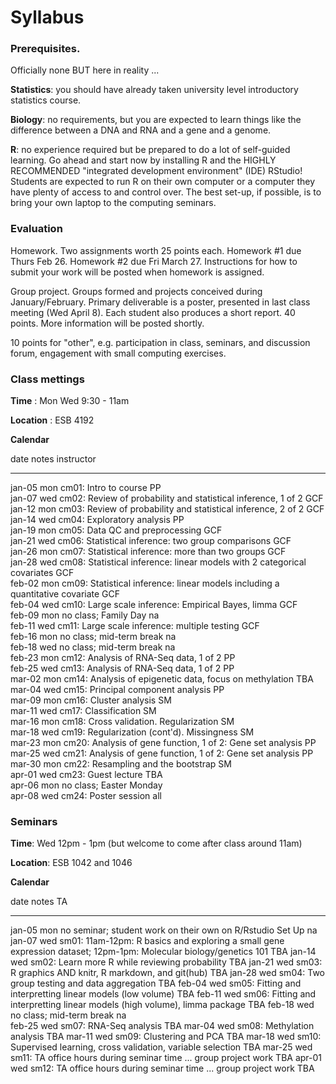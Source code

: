 # Syllabus





### Prerequisites.

Officially none BUT here in reality ...

**Statistics**: you should have already taken university level introductory statistics course.

**Biology**: no requirements, but you are expected to learn things like the difference between a DNA and RNA and a gene and a genome.

**R**: no experience required but be prepared to do a lot of self-guided learning. Go ahead and start now by installing R and the HIGHLY RECOMMENDED "integrated development environment" (IDE) RStudio! Students are expected to run R on their own computer or a computer they have plenty of access to and control over. The best set-up, if possible, is to bring your own laptop to the computing seminars.

### Evaluation

Homework. Two assignments worth 25 points each. Homework #1 due Thurs Feb 26. Homework #2 due Fri March 27. Instructions for how to submit your work will be posted when homework is assigned.

Group project. Groups formed and projects conceived during January/February. Primary deliverable is a poster, presented in last class meeting (Wed April 8). Each student also produces a short report. 40 points. More information will be posted shortly.

10 points for "other", e.g. participation in class, seminars, and discussion forum, engagement with small computing exercises.


<!-- unholy hack to make following two tables less wide and the same wide -->
<style type="text/css">
table {
   max-width: 65%;
}
</style>

### Class mettings

**Time** : Mon Wed 9:30 - 11am

**Location** : ESB 4192

**Calendar**


date         notes                                                                           instructor 
-----------  ------------------------------------------------------------------------------  -----------
jan-05 mon   cm01: Intro to course                                                           PP         
jan-07 wed   cm02: Review of probability and statistical inference, 1 of 2                   GCF        
jan-12 mon   cm03: Review of probability and statistical inference, 2 of 2                   GCF        
jan-14 wed   cm04: Exploratory analysis                                                      PP         
jan-19 mon   cm05: Data QC and preprocessing                                                 GCF        
jan-21 wed   cm06: Statistical inference: two group comparisons                              GCF        
jan-26 mon   cm07: Statistical inference: more than two groups                               GCF        
jan-28 wed   cm08: Statistical inference: linear models with 2 categorical covariates        GCF        
feb-02 mon   cm09: Statistical inference: linear models including a quantitative covariate   GCF        
feb-04 wed   cm10: Large scale inference: Empirical Bayes, limma                             GCF        
feb-09 mon   no class; Family Day                                                            na         
feb-11 wed   cm11: Large scale inference: multiple testing                                   GCF        
feb-16 mon   no class; mid-term break                                                        na         
feb-18 wed   no class; mid-term break                                                        na         
feb-23 mon   cm12: Analysis of RNA-Seq data, 1 of 2                                          PP         
feb-25 wed   cm13: Analysis of RNA-Seq data, 1 of 2                                          PP         
mar-02 mon   cm14: Analysis of epigenetic data, focus on methylation                         TBA        
mar-04 wed   cm15: Principal component analysis                                              PP         
mar-09 mon   cm16: Cluster analysis                                                          SM         
mar-11 wed   cm17: Classification                                                            SM         
mar-16 mon   cm18: Cross validation. Regularization                                          SM         
mar-18 wed   cm19: Regularization (cont'd). Missingness                                      SM         
mar-23 mon   cm20: Analysis of gene function, 1 of 2: Gene set analysis                      PP         
mar-25 wed   cm21: Analysis of gene function, 1 of 2: Gene set analysis                      PP         
mar-30 mon   cm22: Resampling and the bootstrap                                              SM         
apr-01 wed   cm23: Guest lecture                                                             TBA        
apr-06 mon   no class; Easter Monday                                                                    
apr-08 wed   cm24: Poster session                                                            all        

### Seminars

**Time**: Wed 12pm - 1pm (but welcome to come after class around 11am)

**Location**: ESB 1042 and 1046

**Calendar**


date         notes                                                                                                               TA  
-----------  ------------------------------------------------------------------------------------------------------------------  ----
jan-05 mon   no seminar; student work on their own on R/Rstudio Set Up                                                           na  
jan-07 wed   sm01: 11am-12pm: R basics and exploring a small gene expression dataset; 12pm-1pm: Molecular biology/genetics 101   TBA 
jan-14 wed   sm02: Learn more R while reviewing probability                                                                      TBA 
jan-21 wed   sm03: R graphics AND knitr, R markdown, and git(hub)                                                                TBA 
jan-28 wed   sm04: Two group testing and data aggregation                                                                        TBA 
feb-04 wed   sm05: Fitting and interpretting linear models (low volume)                                                          TBA 
feb-11 wed   sm06: Fitting and interpretting linear models (high volume), limma package                                          TBA 
feb-18 wed   no class; mid-term break                                                                                            na  
feb-25 wed   sm07: RNA-Seq analysis                                                                                              TBA 
mar-04 wed   sm08: Methylation analysis                                                                                          TBA 
mar-11 wed   sm09: Clustering and PCA                                                                                            TBA 
mar-18 wed   sm10: Supervised learning, cross validation, variable selection                                                     TBA 
mar-25 wed   sm11: TA office hours during seminar time ... group project work                                                    TBA 
apr-01 wed   sm12: TA office hours during seminar time ... group project work                                                    TBA 
